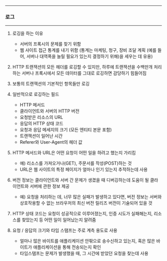 -----
### 로그
-----
1. 로깅을 하는 이유
   - 서버의 프록시의 문제를 찾기 위함
   - 웹 사이트 접근 통계를 내기 위함 (통계는 마케팅, 청구, 장비 조달 계획 (예를 들어, 서버나 대역폭을 늘릴 필요가 있는지 결정하기 위해)을 세우는 데 유용)

2. HTTP 트랜잭션의 모든 헤더를 로깅할 수 있지만, 하루에 트랜잭션을 수백만개 처리하는 서버나 프록시에서 모든 데이터를 그대로 로깅하면 감당하기 힘들어짐
3. 보통의 트랜잭션의 기본적인 항목들만 로깅
4. 일반적으로 로깅하는 필드
   - HTTP 메서드
   - 클라이언트와 서버의 HTTP 버전
   - 요청받은 리소스의 URL
   - 응답의 HTTP 상태 코드
   - 요청과 응답 메세지의 크기 (모든 엔티티 본문 포함)
   - 트랜잭션이 일어난 시간
   - Referer와 User-Agent의 헤더 값

5. HTTP 메서드와 URL은 어떤 요청이 어떤 일을 하려고 했는지 가리킴
   - 예) 리소스를 가져오거나(GET), 주문서를 작성(POST)하는 것
   - URL은 웹 사이트의 특정 페이지가 얼마나 인기 있는지 추적하는데 사용

6. 버전 정보는 클라이언트와 서버 간 문제가 생겼을 때 디버깅하는데 도움이 될 클라이언트와 서버에 관한 정보 제공
   - 예) 요청을 처리하는 데, 너무 많은 실패가 발생하고 있다면, 버전 정보는 서버와 상호작용할 수 없는 브라우저의 최신 버전 릴리즈 버전이 기술되어 있을 것

7. HTTP 상태 코드는 요청이 성공적으로 이루어졌는지, 인증 시도가 실패해는지, 리소스를 찾았는지 등 어떤 일이 일어났는지 알려줌
8. 요청 / 응답의 크기와 타임 스탬프는 주로 계측 용도로 사용
   - 얼마나 많은 바이트를 애플리케이션 안팎으로 송수신하고 있는지, 혹은 많은 바이트가 애플리케이션을 통해 전송되는지 확인
   - 타임스탬프는 문제가 발생했을 때, 그 시간에 받았던 요청을 찾는데 사용
